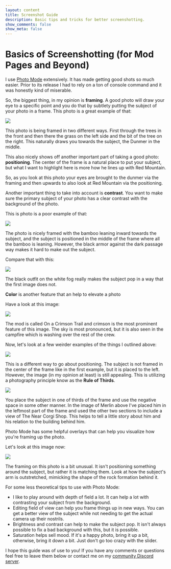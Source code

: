 ```yaml
---
layout: content
title: Screenshot Guide
description: Basic tips and tricks for better screenshotting.
show_comments: false
show_meta: false
---
```

# Basics of Screenshotting (for Mod Pages and Beyond)
I use [Photo Mode](<https://www.nexusmods.com/skyrimspecialedition/mods/91701>) extensively. It has made getting good shots so much easier. Prior to its release I had to rely on a ton of console command and it was honestly kind of miserable.

So, the biggest thing, in my opinion is **framing**. A good photo will draw your eye to a specific point and you do that by subtlety putting the subject of your photo in a frame. This photo is a great example of that:

![](https://staticdelivery.nexusmods.com/mods/1704/images/129908/129908-1727062917-963809285.png)

This photo is being framed in two different ways. First through the  trees in the front and then there the grass on the left side and the bit of the tree on the right. This naturally draws you towards the subject, the Dunmer in the middle.

This also nicely shows off another important part of taking a good photo: **positioning**. The center of the frame is a natural place to put your subject, but what I want to highlight here is more how he lines up with Red Mountain. 

So, as you look at this photo your eyes are brought to the dunmer via the framing and then upwards to also look at Red Mountain via the positioning.

Another important thing to take into account is **contrast**. You want to make sure the primary subject of your photo has a clear contrast with the background of the photo.

This is photo is a poor example of that:

![](https://steamuserimages-a.akamaihd.net/ugc/2483257751338277214/7F870D772831672AFCB7201017E56FFDDC5E22D9/?imw=5000&imh=5000&ima=fit&impolicy=Letterbox&imcolor=%23000000&letterbox=false)

The photo is nicely framed with the bamboo leaning inward towards the subject, and the subject is positioned in the middle of the frame where all the bamboo is leaning. However, the black armor against the dark passage way makes it hard to make out the subject. 

Compare that with this:

![](https://steamuserimages-a.akamaihd.net/ugc/2483257751343210743/6450FDF0BA69F42F385E41E3F382904BBBE6A9BE/?imw=5000&imh=5000&ima=fit&impolicy=Letterbox&imcolor=%23000000&letterbox=false)

The black outfit on the white fog really makes the subject pop in a way that the first image does not.

**Color** is another feature that an help to elevate a photo

Have a look at this image:

![](https://staticdelivery.nexusmods.com/mods/1704/images/52647/52647-1626831103-711655998.png)

The mod is called On a Crimson Trail and crimson is the most prominent feature of this image. The sky is most pronounced, but it is also seen in the campfire which is washing over the rest of the crew.

Now, let's look at a few weirder examples of the things I outlined above:

![](https://staticdelivery.nexusmods.com/mods/1704/images/56433/56433-1726121665-1105503487.jpeg)

This is a different way to go about positioning. The subject is not framed in the center of the frame like in the first example, but it is placed to the left. However, the image (in my opinion at least) is still appealing. This is utilizing a photography principle know as the **Rule of Thirds**.

![](https://public-images.interaction-design.org/literature/articles/materials/ux-daily-article-grid-image-3.png)

You place the subject in one of thirds of the frame and use the negative space in some other manner. In the image of Merlin above I've placed him in the leftmost part of the frame and used the other two sections to include a view of The Near Corgi Shop. This helps to tell a little story about him and his relation to the building behind him.

Photo Mode has some helpful overlays that can help you visualize how you're framing up the photo.

Let's look at this image now:

![](https://staticdelivery.nexusmods.com/mods/1704/images/108759/108759-1704771491-894240032.png)

The framing on this photo is a bit unusual. It isn't positioning something around the subject, but rather it is matching them. Look at how the subject's arm is outstretched, mimicking the shape of the rock formation behind it.

For some less theoretical tips to use with Photo Mode:

- I like to play around with depth of field a lot. It can help a lot with contrasting your subject from the background.
- Editing field of view can help you frame things up in new ways. You can get a better view of the subject while not needing to get the actual camera up their nostrils.
- Brightness and contrast can help to make the subject pop. It isn't always possible to fix a bad background with this, but it is possible.
- Saturation helps sell mood. If it's a happy photo, bring it up a bit, otherwise, bring it down a bit. Just don't go too crazy with the slider.

I hope this guide was of use to you! If you have any comments or questions feel free to leave them below or contact me on my [community Discord server](https://discord.com/invite/eYZJFP8).
